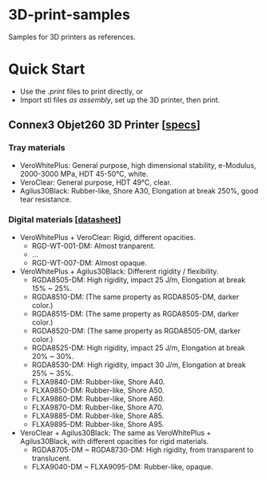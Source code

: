 # 3D-print-samples
Samples for 3D printers as references.

# Quick Start
- Use the _.print_ files to print directly, or
- Import stl files _as assembly_, set up the 3D printer, then print.

## Connex3 Objet260 3D Printer [[specs](https://www.stratasys.com/3d-printers/objet260-connex3)]

### Tray materials
- VeroWhitePlus: General purpose, high dimensional stability, e-Modulus, 2000-3000 MPa, HDT 45-50&deg;C, white.
- VeroClear: General purpose, HDT 49&deg;C, clear.
- Agilus30Black: Rubber-like, Shore A30, Elongation at break 250%, good tear resistance. 

### Digital materials [[datasheet](./res/MSS_PJ_DigitalMaterialsDataSheet_0617a.pdf)]
- VeroWhitePlus + VeroClear: Rigid, different opacities.
  - RGD-WT-001-DM: Almost tranparent. 
  - ...
  - RGD-WT-007-DM: Almost opaque. 
- VeroWhitePlus + Agilus30Black: Different rigidity / flexibility.
  - RGDA8505-DM: High rigidity, impact 25 J/m, Elongation at break 15% ~ 25%. 
  - RGDA8510-DM: (The same property as RGDA8505-DM, darker color.)
  - RGDA8515-DM: (The same property as RGDA8505-DM, darker color.)
  - RGDA8520-DM: (The same property as RGDA8505-DM, darker color.)
  - RGDA8525-DM: High rigidity, impact 25 J/m, Elongation at break 20% ~ 30%.
  - RGDA8530-DM: High rigidity, impact 30 J/m, Elongation at break 25% ~ 35%.
  - FLXA9840-DM: Rubber-like, Shore A40.
  - FLXA9850-DM: Rubber-like, Shore A50.
  - FLXA9860-DM: Rubber-like, Shore A60.
  - FLXA9870-DM: Rubber-like, Shore A70.
  - FLXA9885-DM: Rubber-like, Shore A85.
  - FLXA9895-DM: Rubber-like, Shore A95.
- VeroClear + Agilus30Black: The same as VeroWhitePlus + Agilus30Black, with different opacities for rigid materials. 
  - RGDA8705-DM ~ RGDA8730-DM: High rigidity, from transparent to translucent.
  - FLXA9040-DM ~ FLXA9095-DM: Rubber-like, opaque. 
